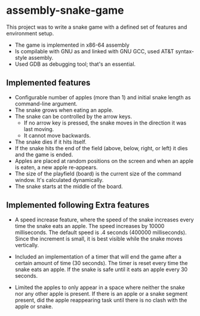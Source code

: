 # assembly-snake-game
This project was to write a snake game with a defined set of features and environment setup.  
- The game is implemented in x86-64 assembly
- Is compilable with GNU as and linked with GNU GCC, used AT&T syntax-style assembly.
- Used GDB as debugging tool; that's an essential.  

Implemented features
---------------------
 - Configurable number of apples (more than 1) and initial snake length as command-line argument.
 - The snake grows when eating an apple.
 - The snake can be controlled by the arrow keys. 
    * If no arrow key is pressed, the snake moves in the direction it was last moving. 
    * It cannot move backwards.
 - The snake dies if it hits itself.
 - If the snake hits the end of the field (above, below, right, or left) it dies and the game is ended.
 - Apples are placed at random positions on the screen and when an apple is eaten, a new apple re-appears.
 - The size of the playfield (board) is the current size of the command window. It's calculated dynamically.
 - The snake starts at the middle of the board.

Implemented following Extra features
---------------------------------------- 
- A speed increase feature, where the speed of the snake increases every time the snake eats an apple. 
  The speed increases by 10000 milliseconds. The default speed is .4 seconds (400000 milliseconds). 
  Since the increment is small, it is best visible while the  snake moves vertically. 
  
- Included an implementation of a timer that will end the game after a certain amount of time (30 seconds). 
  The timer is reset every time the snake eats an apple. If the snake is safe until it eats an apple every 30 seconds.
  
- Limited the apples to only appear in a space where neither the snake nor any other apple is present. If there is an apple
  or a snake segment present, did the apple reappearing task until there is no clash with the apple or snake. 
